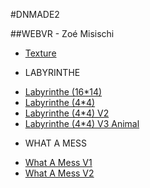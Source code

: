 #DNMADE2

##WEBVR - Zoé Misischi

* [Texture](https://zoensaama.github.io/web_VR/vr_texture.html)

- LABYRINTHE
* [Labyrinthe (16*14)](https://zoensaama.github.io/web_VR/labyrinthe.html)
* [Labyrinthe (4*4)](https://zoensaama.github.io/web_VR/labyrinthe_petit.html)
* [Labyrinthe (4*4) V2](https://zoensaama.github.io/web_VR/labyrinthe_v2.html)
* [Labyrinthe (4*4) V3 Animal](https://zoensaama.github.io/web_VR/labyrinthe_v3_animal.html)

- WHAT A MESS
* [What A Mess V1](https://zoensaama.github.io/web_VR/WhatAMess.html)
* [What A Mess V2](https://zoensaama.github.io/web_VR/WhatAMessV2.html)






















